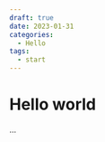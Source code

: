```yaml
---
draft: true 
date: 2023-01-31
categories:
  - Hello
tags:
  - start
---
```


# Hello world

...
